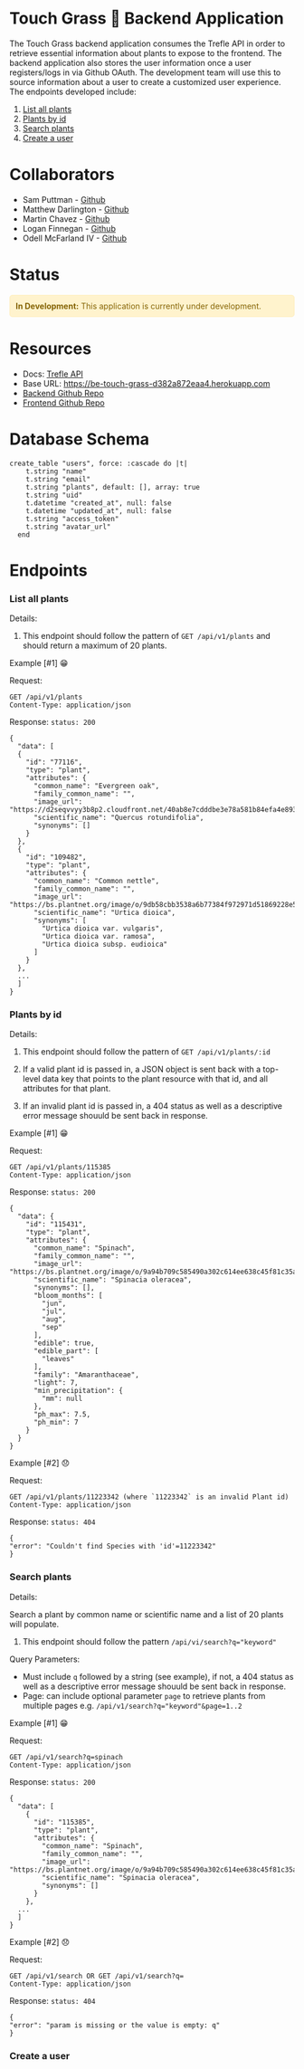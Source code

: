 # Touch Grass 🌱 Backend Application

The Touch Grass backend application consumes the Trefle API in order to retrieve essential information about plants to expose to the frontend. The backend application also stores the user information once a user registers/logs in via Github OAuth. The development team will use this to source information about a user to create a customized user experience. The endpoints developed include:
1. [List all plants](#list-all-plants)
2. [Plants by id](#plants-by-id)
3. [Search plants](#search-plants)
4. [Create a user](#create-a-user)

# Collaborators
- Sam Puttman - [Github](https://github.com/SamPuttman)
- Matthew Darlington - [Github](https://github.com/mdarl17)
- Martin Chavez - [Github](https://github.com/Chavezgm)
- Logan Finnegan - [Github](https://github.com/LoganFinnegan)
- Odell McFarland IV - [Github](https://github.com/odellmac4)

# Status
<div style="background-color: #fff3cd; color: #856404; border: 1px solid #ffeeba; padding: 10px; border-radius: 5px;">
  <strong>In Development:</strong> This application is currently under development.
</div>

# Resources
- Docs: [Trefle API](https://docs.trefle.io/)
- Base URL: https://be-touch-grass-d382a872eaa4.herokuapp.com
- [Backend Github Repo](https://github.com/touch-grass-2311/be-touch-grass-2311)
- [Frontend Github Repo](https://github.com/touch-grass-2311/fe-touch-grass-2311)

# Database Schema
```
create_table "users", force: :cascade do |t|
    t.string "name"
    t.string "email"
    t.string "plants", default: [], array: true
    t.string "uid"
    t.datetime "created_at", null: false
    t.datetime "updated_at", null: false
    t.string "access_token"
    t.string "avatar_url"
  end
```

# Endpoints

### List all plants
Details: 

1. This endpoint should follow the pattern of `GET /api/v1/plants` and should return a maximum of 20 plants.

Example [#1] 😁

Request: 
```
GET /api/v1/plants
Content-Type: application/json
```
Response: `status: 200`

```
{
  "data": [
  {
    "id": "77116",
    "type": "plant",
    "attributes": {
      "common_name": "Evergreen oak",
      "family_common_name": "",
      "image_url": "https://d2seqvvyy3b8p2.cloudfront.net/40ab8e7cdddbe3e78a581b84efa4e893.jpg",
      "scientific_name": "Quercus rotundifolia",
      "synonyms": []
    }
  },
  {
    "id": "109482",
    "type": "plant",
    "attributes": {
      "common_name": "Common nettle",
      "family_common_name": "",
      "image_url": "https://bs.plantnet.org/image/o/9db58cbb3538a6b77384f972971d51869228e545",
      "scientific_name": "Urtica dioica",
      "synonyms": [
        "Urtica dioica var. vulgaris",
        "Urtica dioica var. ramosa",
        "Urtica dioica subsp. eudioica"
      ]
    }
  },
  ...
  ]
}
```

### Plants by id
Details:
1. This endpoint should follow the pattern of `GET /api/v1/plants/:id`

2. If a valid plant id is passed in, a JSON object is sent back with a top-level data key that points to the plant resource with that id, and all attributes for that plant.

3. If an invalid plant id is passed in, a 404 status as well as a descriptive error message shouuld be sent back in response.

Example [#1] 😁

Request: 
```
GET /api/v1/plants/115385
Content-Type: application/json
```
Response: `status: 200`
```
{
  "data": {
    "id": "115431",
    "type": "plant",
    "attributes": {
      "common_name": "Spinach",
      "family_common_name": "",
      "image_url": "https://bs.plantnet.org/image/o/9a94b709c585490a302c614ee638c45f81c35aa2",
      "scientific_name": "Spinacia oleracea",
      "synonyms": [],
      "bloom_months": [
        "jun",
        "jul",
        "aug",
        "sep"
      ],
      "edible": true,
      "edible_part": [
        "leaves"
      ],
      "family": "Amaranthaceae",
      "light": 7,
      "min_precipitation": {
        "mm": null
      },
      "ph_max": 7.5,
      "ph_min": 7
    }
  }
}
```

Example [#2] 😞 

Request:
```
GET /api/v1/plants/11223342 (where `11223342` is an invalid Plant id)
Content-Type: application/json
```
Response: `status: 404`
```
{
"error": "Couldn't find Species with 'id'=11223342"
}
```
### Search plants
Details:

Search a plant by common name or scientific name and a list of 20 plants will populate.
1. This endpoint should follow the pattern `/api/vi/search?q="keyword"`

Query Parameters:
- Must include `q` followed by a string (see example), if not, a 404 status as well as a descriptive error message shouuld be sent back in response.
- Page: can include optional parameter `page` to retrieve plants from multiple pages e.g. `/api/v1/search?q="keyword"&page=1..2`

Example [#1] 😁

Request: 
```
GET /api/v1/search?q=spinach
Content-Type: application/json
```
Response: `status: 200`
```
{
  "data": [
    {
      "id": "115385",
      "type": "plant",
      "attributes": {
        "common_name": "Spinach",
        "family_common_name": "",
        "image_url": "https://bs.plantnet.org/image/o/9a94b709c585490a302c614ee638c45f81c35aa2",
        "scientific_name": "Spinacia oleracea",
        "synonyms": []
      }
    },
  ...
  ]
}
```
Example [#2] 😞 

Request:
```
GET /api/v1/search OR GET /api/v1/search?q=
Content-Type: application/json
```
Response: `status: 404`
```
{
"error": "param is missing or the value is empty: q"
}
```
### Create a user
